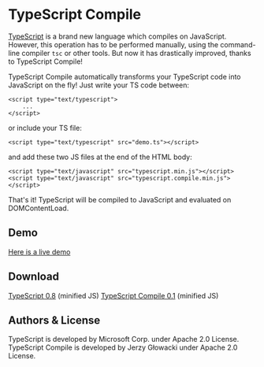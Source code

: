 TypeScript Compile
==================

[TypeScript](http://www.typescriptlang.org) is a brand new language which compiles on JavaScript. However, this operation has to be performed manually, using the command-line compiler `tsc` or other tools. But now it has drastically improved, thanks to TypeScript Compile!

TypeScript Compile automatically transforms your TypeScript code into JavaScript on the fly! Just write your TS code between:

    <script type="text/typescript">
        ...
    </script>

or include your TS file:

    <script type="text/typescript" src="demo.ts"></script>

and add these two JS files at the end of the HTML body:

    <script type="text/javascript" src="typescript.min.js"></script>
    <script type="text/javascript" src="typescript.compile.min.js"></script>

That's it! TypeScript will be compiled to JavaScript and evaluated on DOMContentLoad.


Demo
----

[Here is a live demo](https://niutech.github.com/typescript-compile/demo/demo.html)


Download
--------

[TypeScript 0.8](https://raw.github.com/niutech/typescript-compile/master/js/typescript.min.js) (minified JS)
[TypeScript Compile 0.1](https://raw.github.com/niutech/typescript-compile/master/js/typescript.compile.min.js) (minified JS)


Authors & License
----------------

TypeScript is developed by Microsoft Corp. under Apache 2.0 License.
TypeScript Compile is developed by Jerzy Głowacki under Apache 2.0 License.